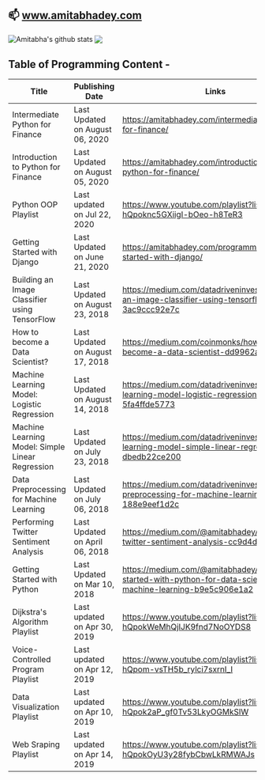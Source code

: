 ## 📫 www.amitabhadey.com  


<img align="center" src="https://github-readme-stats.vercel.app//api?username=amitabhadey&show_icons=true&include_all_commits=true&theme=radical" alt="Amitabha's github stats" />



  <!-- Change the `github-readme-stats.anuraghazra1.vercel.app` to `github-readme-stats.vercel.app`  -->
  <img align="center" src="https://github-readme-stats.vercel.app/api/top-langs/?username=amitabhadey&layout=compact&theme=radical" />


## Table of Programming Content -
| Title | Publishing Date | Links |
| --- | --- | --- |
| Intermediate Python for Finance | Last Updated on August 06, 2020 | https://amitabhadey.com/intermediate-python-for-finance/ |
| Introduction to Python for Finance | Last Updated on August 05, 2020 | https://amitabhadey.com/introduction-to-python-for-finance/ |
| Python OOP Playlist | Last updated on Jul 22, 2020 | https://www.youtube.com/playlist?list=PLv5h69-hQpoknc5GXiigI-bOeo-h8TeR3 |
| Getting Started with Django | Last Updated on June 21, 2020 | https://amitabhadey.com/programming/getting-started-with-django/ |
| Building an Image Classifier using TensorFlow | Last Updated on August 23, 2018 | https://medium.com/datadriveninvestor/building-an-image-classifier-using-tensorflow-3ac9ccc92e7c |
| How to become a Data Scientist? | Last Updated on August 17, 2018 | https://medium.com/coinmonks/how-to-become-a-data-scientist-dd9962a12a77 |
| Machine Learning Model: Logistic Regression | Last Updated on August 14, 2018 | https://medium.com/datadriveninvestor/machine-learning-model-logistic-regression-5fa4ffde5773 |
| Machine Learning Model: Simple Linear Regression | Last Updated on July 23, 2018 | https://medium.com/datadriveninvestor/machine-learning-model-simple-linear-regression-dbedb22ce200 |
| Data Preprocessing for Machine Learning | Last Updated on July 06, 2018 | https://medium.com/datadriveninvestor/data-preprocessing-for-machine-learning-188e9eef1d2c |
| Performing Twitter Sentiment Analysis | Last Updated on April 06, 2018 | https://medium.com/@amitabhadey/performing-twitter-sentiment-analysis-cc9d4d62ab14 |
| Getting Started with Python | Last Updated on Mar 10, 2018 | https://medium.com/@amitabhadey/getting-started-with-python-for-data-science-machine-learning-b9e5c906e1a2 |
| Dijkstra's Algorithm Playlist | Last updated on Apr 30, 2019 | https://www.youtube.com/playlist?list=PLv5h69-hQpokWeMhQjIJK9fnd7NoOYDS8 |
| Voice-Controlled Program Playlist | Last updated on Apr 12, 2019 | https://www.youtube.com/playlist?list=PLv5h69-hQpom-vsTH5b_rylci7sxrnI_I |
| Data Visualization Playlist | Last updated on Apr 10, 2019 | https://www.youtube.com/playlist?list=PLv5h69-hQpok2aP_gf0Tv53LkyOGMkSlW |
| Web Sraping Playlist | Last updated on Apr 14, 2019 | https://www.youtube.com/playlist?list=PLv5h69-hQpokOyU3y28fybCbwLkRMWAJs |
